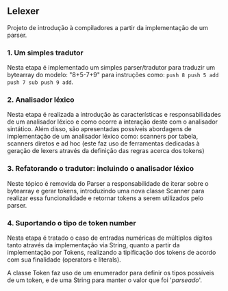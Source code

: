 ## Lelexer
Projeto de introdução à compiladores a partir da implementação de um parser.

### 1. Um simples tradutor
Nesta etapa é implementado um simples parser/tradutor para traduzir um bytearray do modelo: "8+5-7+9" para instruções como: `push 8 push 5 add push 7 sub push 9 add`.

### 2. Analisador léxico
Nesta etapa é realizada a introdução às características e responsabilidades de um analisador léxico e como ocorre a interação deste com o analisador sintático. Além disso, são apresentadas possíveis abordagens de implementação de um analisador léxico como: scanners por tabela, scanners diretos e ad hoc (este faz uso de ferramentas dedicadas à geração de lexers através da definição das regras acerca dos tokens)

### 3. Refatorando o tradutor: incluindo o analisador léxico 
Neste tópico é removida do Parser a responsabilidade de iterar sobre o bytearray e gerar tokens, introduzindo uma nova classe Scanner para realizar essa funcionalidade e retornar tokens a serem utilizados pelo parser.

### 4. Suportando o tipo de token number
Nesta etapa é tratado o caso de entradas numéricas de múltiplos dígitos tanto através da implementação via String, quanto a partir da implementação por Tokens, realizando a tipificação dos tokens de acordo com sua finalidade (operators e literals).

A classe Token faz uso de um enumerador para definir os tipos possíveis de um token, e de uma String para manter o valor que foi '_parseado_'.